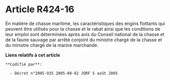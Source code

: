 # Article R424-16

En matière de chasse maritime, les caractéristiques des engins flottants qui peuvent être utilisés pour la chasse et le rabat
ainsi que les conditions de leur emploi sont déterminées après avis du Conseil national de la chasse et de la faune sauvage
par arrêté conjoint du ministre chargé de la chasse et du ministre chargé de la marine marchande.

**Liens relatifs à cet article**

	**Codifié par**:

	  - Décret n°2005-935 2005-08-02 JORF 5 août 2005
